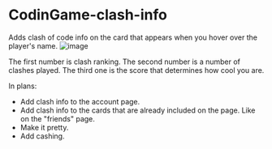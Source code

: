 # CodinGame-clash-info
Adds clash of code info on the card that appears when you hover over the player's name.
![image](https://user-images.githubusercontent.com/19731967/110928064-2016d180-832f-11eb-9497-248731fd2036.png)

The first number is clash ranking.
The second number is a number of clashes played.
The third one is the score that determines how cool you are.

In plans:
- Add clash info to the account page.
- Add clash info to the cards that are already included on the page. Like on the "friends" page.
- Make it pretty.
- Add cashing.
